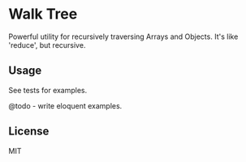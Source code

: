# Walk Tree

Powerful utility for recursively traversing Arrays and Objects. It's like 'reduce', but recursive. 

## Usage

See tests for examples.

@todo - write eloquent examples.

## License

MIT